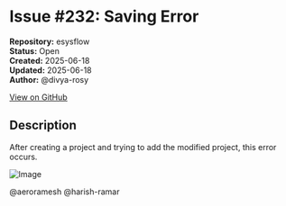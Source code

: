 # Issue #232: Saving Error

**Repository:** esysflow  
**Status:** Open  
**Created:** 2025-06-18  
**Updated:** 2025-06-18  
**Author:** @divya-rosy  

[View on GitHub](https://github.com/Simtestlab/esysflow/issues/232)

## Description

After creating a project and trying to add the modified project, this error occurs.

![Image](https://github.com/user-attachments/assets/77803969-bd47-4a03-a8d1-eff2bd0e9be3)


@aeroramesh @harish-ramar 